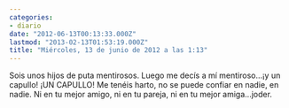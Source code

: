 ```yaml
---
categories:
- diario
date: "2012-06-13T00:13:33.000Z"
lastmod: "2013-02-13T01:53:19.000Z"
title: "Miércoles, 13 de junio de 2012 a las 1:13"
---
```


Sois unos hijos de puta mentirosos. Luego me decí­s a mí­ mentiroso...¡y un capullo! ¡UN CAPULLO! Me tenéis harto, no se puede confiar en nadie, en nadie. Ni en tu mejor amigo, ni en tu pareja, ni en tu mejor amiga...joder.
